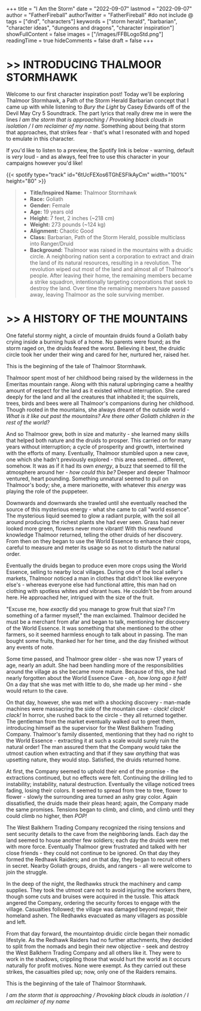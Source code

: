 +++
title = "I Am the Storm"
date = "2022-09-07"
lastmod = "2022-09-07"
author = "FatherFireball"
authorTwitter = "FatherFireball" #do not include @
tags = ["dnd", "characters"]
keywords = ["storm herald", "barbarian", "character ideas", "dungeons and dragons", "character inspiration"]
showFullContent = false
images = ["/images/FFBLogoStd.png"]
readingTime = true
hideComments = false
draft = false
+++

# >> INTRODUCING THALMOOR STORMHAWK

Welcome to our first character inspiration post! Today we'll be exploring Thalmoor Stormhawk, a Path of the Storm Herald Barbarian concept that I came up with while listening to _Bury the Light_ by Casey Edwards off of the Devil May Cry 5 Soundtrack. The part lyrics that really drew me in were the lines _I am the storm that is approaching / Provoking black clouds in isolation / I am reclaimer of my name_. Something about being that storm that approaches, that strikes fear - that's what I resonated with and hoped to emulate in this character. 

If you'd like to listen to a preview, the Spotify link is below - warning, default is _very_ loud - and as always, feel free to use this character in your campaigns however you'd like!

{{< spotify type="track" id="6tUcFEXos6TGhESFlkAyCm" width="100%" height="80" >}}

>* **Title/Inspired Name:** Thalmoor Stormhawk  
>* **Race:** Goliath  
>* **Gender:** Female  
>* **Age:** 19 years old  
>* **Height:** 7 feet, 2 inches (~218 cm)  
>* **Weight:** 273 pounds (~124 kg)  
>* **Alignment:** Chaotic Good
>* **Class:** Barbarian, Path of the Storm Herald, possible multiclass into Ranger/Druid  
>* **Background:** Thalmoor was raised in the mountains with a druidic circle. A neighboring nation sent a corporation to extract and drain the land of its natural resources, resulting in a revolution. The revolution wiped out most of the land and almost all of Thalmoor's people. After leaving their home, the remaining members became a strike squadron, intentionally targeting corporations that seek to destroy the land. Over time the remaining members have passed away, leaving Thalmoor as the sole surviving member.

# >> A HISTORY OF THE MOUNTAINS

One fateful stormy night, a circle of mountain druids found a Goliath baby crying inside a burning husk of a home. No parents were found; as the storm raged on, the druids feared the worst. Believing it best, the druidic circle took her under their wing and cared for her, nurtured her, raised her.

This is the beginning of the tale of Thalmoor Stormhawk.

Thalmoor spent most of her childhood being raised by the wilderness in the Emeritas mountain range. Along with this natural upbringing came a healthy amount of respect for the land as it existed without interruption. She cared deeply for the land and all the creatures that inhabited it; the squirrels, trees, birds and bees were all Thalmoor's companions during her childhood. Though rooted in the mountains, she always dreamt of the outside world - _What is it like out past the mountains? Are there other Goliath children in the rest of the world?_

And so Thalmoor grew, both in size and maturity - she learned many skills that helped both nature and the druids to prosper. This carried on for many years without interruption; a cycle of prosperity and growth, intertwined with the efforts of many. Eventually, Thalmoor stumbled upon a new cave, one which she hadn't previously explored - this area seemed... different, somehow. It was as if it had its own _energy_, a buzz that seemed to fill the atmosphere around her - _how could this be?_ Deeper and deeper Thalmoor ventured, heart pounding. Something unnatural seemed to pull on Thalmoor's body; she, a mere marionette, with whatever _this energy_ was playing the role of the puppeteer.

Downwards and downwards she trawled until she eventually reached the source of this mysterious energy - what she came to call "world essence". The mysterious liquid seemed to glow a radiant purple, with the soil all around producing the richest plants she had ever seen. Grass had never looked more green, flowers never more vibrant! With this newfound knowledge Thalmoor returned, telling the other druids of her discovery. From then on they began to use the World Essence to enhance their crops, careful to measure and meter its usage so as not to disturb the natural order.

Eventually the druids began to produce even more crops using the World Essence, selling to nearby local villages. During one of the local seller's markets, Thalmoor noticed a man in clothes that didn't look like everyone else's - whereas everyone else had functional attire, this man had on clothing with spotless whites and vibrant hues. He couldn't be from around here. He approached her, intrigued with the size of the fruit.

"Excuse me, how _exactly_ did you manage to grow fruit that size? I'm something of a farmer myself," the man exclaimed. Thalmoor decided he must be a merchant from afar and began to talk, mentioning her discovery of the World Essence. It was something that she mentioned to the other farmers, so it seemed harmless enough to talk about in passing. The man bought some fruits, thanked her for her time, and the day finished without any events of note.

Some time passed, and Thalmoor grew older - she was now 17 years of age, nearly an adult. She had been handling more of the responsibilities around the village as she became more mature. Because of this, she had nearly forgotten about the World Essence Cave - _oh, how long ago it felt!_ On a day that she was met with little to do, she made up her mind - she would return to the cave.

On that day, however, she was met with a shocking discovery - man-made machines were massacring the side of the mountain cave - _clack!_ _clack!_ _clack!_ In horror, she rushed back to the circle - they all returned together. The gentleman from the market eventually walked out to greet them, introducing himself as the supervisor for the West Balkhern Trading Company. Thalmoor's family dissented, mentioning that they had no right to the World Essence - extracting it at such a scale would surely ruin the natural order! The man assured them that the Company would take the utmost caution when extracting and that if they saw _anything_ that was upsetting nature, they would stop. Satisfied, the druids returned home.

At first, the Company seemed to uphold their end of the promise - the extractions continued, but no effects were felt. Continuing the drilling led to instability; instability, natural destruction. Eventually the village noticed trees fading, losing their colors. It seemed to spread from tree to tree, flower to flower - slowly the surrounding area turned an ashy gray color. Again dissatisfied, the druids made their pleas heard; again, the Company made the same promises. Tensions began to climb, and climb, and climb until they could climb no higher, then _POP!_

The West Balkhern Trading Company recognized the rising tensions and sent security details to the cave from the neighboring lands. Each day the land seemed to house another few soldiers; each day the druids were met with more force. Eventually Thalmoor grew frustrated and talked with her close friends - they could not continue to be ignored. On that day they formed the Redhawk Raiders; and on that day, they began to recruit others in secret. Nearby Goliath groups, druids, and rangers - all were welcome to join the struggle.

In the deep of the night, the Redhawks struck the machinery and camp supplies. They took the utmost care not to avoid injuring the workers there, though some cuts and bruises were acquired in the tussle. This attack angered the Company, ordering the security forces to engage with the village. Casualties followed; the village was damaged beyond repair, their homeland ashen. The Redhawks evacuated as many villagers as possible and left. 

From that day forward, the mountaintop druidic circle began their nomadic lifestyle. As the Redhawk Raiders had no further attachments, they decided to split from the nomads and begin their new objective - seek and destroy the West Balkhern Trading Company and all others like it. They were to work in the shadows, crippling those that would hurt the world as it occurs naturally for profit motives. None were exempt. As they carried out these strikes, the casualties piled up; now, only one of the Raiders remains.

This is the beginning of the tale of Thalmoor Stormhawk.

_I am the storm that is approaching / Provoking black clouds in isolation / I am reclaimer of my name_
